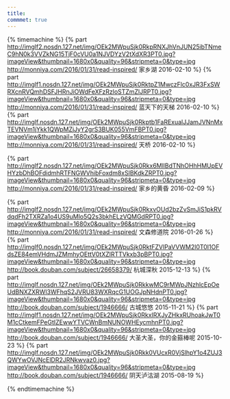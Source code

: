 ```yaml
---
title:  
commmet: true
---
```

  

{% timemachine %}
{% part http://imglf2.nosdn.127.net/img/OEk2MWpuSjk0RkpRNXJhVnJUN25ibTNmeC9hN0k3VVZkNG15TjF0cVU0a1NJVDYzV2tXdXR3PT0.jpg?imageView&thumbnail=1680x0&quality=96&stripmeta=0&type=jpg http://monniya.com/2016/01/31/read-inspired/ 家乡湖 2016-02-10 %}
{% part http://imglf1.nosdn.127.net/img/OEk2MWpuSjk0RktpZ1MwczFlc0xJR3FxSWRXcnRVQmhDSFJHRnJiOWdFeXFzRzloSTZmZlJRPT0.jpg?imageView&thumbnail=1680x0&quality=96&stripmeta=0&type=jpg http://monniya.com/2016/01/31/read-inspired/ 蓝天下的天梯 2016-02-10 %}
{% part http://imglf.nosdn.127.net/img/OEk2MWpuSjk0Rkptb1FaRExualJJamJVNnMxTEVNVm1jYkk1QWpMZjJyY2grS3BUK055VmFBPT0.jpg?imageView&thumbnail=1680x0&quality=96&stripmeta=0&type=jpg http://monniya.com/2016/01/31/read-inspired/ 天桥 2016-02-10 %}

{% part http://imglf2.nosdn.127.net/img/OEk2MWpuSjk0Rkx6MllBdTNhOHhHMUpEVHYzbDhBOFdidmhRTFNGWVhibFoxdm8xSlBKdkZRPT0.jpg?imageView&thumbnail=1680x0&quality=96&stripmeta=0&type=jpg http://monniya.com/2016/01/31/read-inspired/ 家乡的黄昏 2016-02-09 %}

{% part http://imglf2.nosdn.127.net/img/OEk2MWpuSjk0RkxvOUd2bzZvSmJiS1pkRVdqdFh2TXRZa1o4US9uMlo5Q2s3bkhELzVQMGdRPT0.jpg?imageView&thumbnail=1680x0&quality=96&stripmeta=0&type=jpg http://monniya.com/2016/01/31/read-inspired/ 文森修道院 2016-01-26 %}
{% part http://imglf0.nosdn.127.net/img/OEk2MWpuSjk0RktFZVlPaVVWM2l0T0I1OFdsZE84emVHdmJZMmhyOEttV0tXZlRTTVkxb3pBPT0.jpg?imageView&thumbnail=1680x0&quality=96&stripmeta=0&type=jpg http://book.douban.com/subject/26658379/ 杭城深秋 2015-12-13 %}
{% part http://imglf.nosdn.127.net/img/OEk2MWpuSjk0RkkwMC9rMWpJNzhlcEpOeUdBNXZXRWl3WFhqS2JVRU83WXRqcG1UOGJpNHdnPT0.jpg?imageView&thumbnail=1680x0&quality=96&stripmeta=0&type=jpg http://book.douban.com/subject/1946666/ 古城悠悠 2015-11-21 %}
{% part http://imglf1.nosdn.127.net/img/OEk2MWpuSjk0RkxIRXJyZHkxRUhoakJwT0M1cCtkemFPeGtIZEwwYTVCWnBmNUNOWHEycmhnPT0.jpg?imageView&thumbnail=1680x0&quality=96&stripmeta=0&type=jpg http://book.douban.com/subject/1946666/ 大圣大圣，你的金箍棒呢 2015-10-23 %}
{% part http://imglf.nosdn.127.net/img/OEk2MWpuSjk0Rkk0VUcxR0VjSlhpY1o4ZUJ3QWYwOVJNcElDR2JRNkwvaz0.jpg?imageView&thumbnail=1680x0&quality=96&stripmeta=0&type=jpg http://book.douban.com/subject/1946666/ 阴天泸沽湖 2015-08-19 %}


{% endtimemachine %}